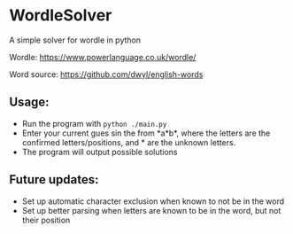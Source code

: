 # WordleSolver
A simple solver for wordle in python

Wordle: https://www.powerlanguage.co.uk/wordle/

Word source: https://github.com/dwyl/english-words

## Usage:

- Run the program with `python ./main.py`
- Enter your current gues sin the from \*a\*b\*, where the letters are the confirmed letters/positions, and * are the unknown letters.
- The program will output possible solutions

## Future updates:

- Set up automatic character exclusion when known to not be in the word
- Set up better parsing when letters are known to be in the word, but not their position
